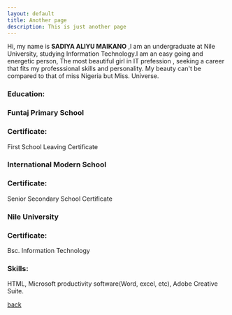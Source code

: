 ```yaml
---
layout: default
title: Another page
description: This is just another page
---
```


Hi, my name is **SADIYA ALIYU MAIKANO** ,I am an undergraduate at Nile University, studying Information Technology.I am an easy going and energetic person, The most beautiful girl in IT prefession , seeking a career that fits my professsional skills and  personality. My beauty can't be compared to that of miss Nigeria but Miss. Universe.


### Education:

### Funtaj Primary School

### Certificate: 
First School Leaving Certificate

### International Modern School

### Certificate:
Senior Secondary School Certificate

### Nile University

### Certificate:
Bsc. Information Technology

### Skills:
HTML, Microsoft productivity software(Word, excel, etc), Adobe Creative Suite.


[back](./)
